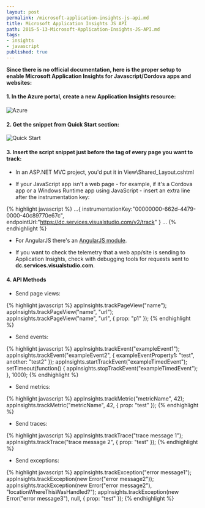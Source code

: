 ```yaml
---
layout: post
permalink: /microsoft-application-insights-js-api.md
title: Microsoft Application Insights JS API
path: 2015-5-13-Microsoft-Application-Insights-JS-API.md
tags:
- insights
- javascript
published: true
---
```


**Since there is no official documentation, here is the proper setup to enable Microsoft Application Insights for Javascript/Cordova apps and websites:**

#### 1. In the Azure portal, create a new Application Insights resource:

![Azure](https://acomdpsstorage.blob.core.windows.net/dpsmedia-prod/azure.microsoft.com/en-us/documentation/articles/app-insights-javascript/20150508050839/01-create.png)

#### 2. Get the snippet from Quick Start section:

![Quick Start](https://acomdpsstorage.blob.core.windows.net/dpsmedia-prod/azure.microsoft.com/en-us/documentation/articles/app-insights-javascript/20150508050839/02-monitor-web-page.png)

#### 3. Insert the script snippet just before the </head> tag of every page you want to track:

- In an ASP.NET MVC project, you'd put it in View\Shared_Layout.cshtml

- If your JavaScript app isn't a web page - for example, if it's a Cordova app or a Windows Runtime app using JavaScript - insert an extra line after the instrumentation key:

{% highlight javascript %}
...{
    instrumentationKey:"00000000-662d-4479-0000-40c89770e67c",
    endpointUrl:"https://dc.services.visualstudio.com/v2/track"
} ...
{% endhighlight %}

- For AngularJS there's an [AngularJS module](http://ngmodules.org/modules/angular-appinsights).

- If you want to check the telemetry that a web app/site is sending to Application Insights, check with debugging tools for requests sent to **dc.services.visualstudio.com**.

#### 4. API Methods

- Send page views:

{% highlight javascript %}
appInsights.trackPageView("name");
appInsights.trackPageView("name", "url");
appInsights.trackPageView("name", "url", { prop: "p1" }); 
{% endhighlight %}

- Send events:

{% highlight javascript %}
appInsights.trackEvent("exampleEvent1");
appInsights.trackEvent("exampleEvent2", { exampleEventProperty1: "test", another: "test2" });
appInsights.startTrackEvent("exampleTimedEvent");
setTimeout(function() { 
  appInsights.stopTrackEvent("exampleTimedEvent"); 
}, 1000);
{% endhighlight %}

- Send metrics:

{% highlight javascript %}
appInsights.trackMetric("metricName", 42);
appInsights.trackMetric("metricName", 42, { prop: "test" });
{% endhighlight %}

- Send traces:

{% highlight javascript %}
appInsights.trackTrace("trace message 1");
appInsights.trackTrace("trace message 2", { prop: "test" });
{% endhighlight %}

- Send exceptions:

{% highlight javascript %}
appInsights.trackException("error message1");
appInsights.trackException(new Error("error message2"));
appInsights.trackException(new Error("error message2"), "locationWhereThisWasHandled?");
appInsights.trackException(new Error("error message3"), null, { prop: "test" });
{% endhighlight %}
